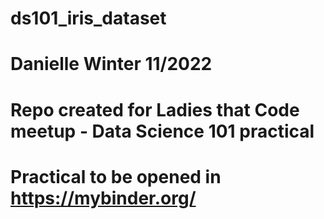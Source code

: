 # ds101_iris_dataset
# Danielle Winter 11/2022
# Repo created for Ladies that Code meetup - Data Science 101 practical
# Practical to be opened in https://mybinder.org/
